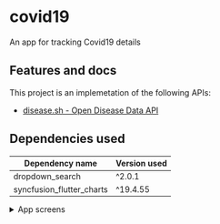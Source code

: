 # covid19

An app for tracking Covid19 details

## Features and docs

This project is an implemetation of the following APIs:

- [disease.sh - Open Disease Data API](https://disease.sh/) 

## Dependencies used 

| Dependency name  | Version used |
| ------------- | ------------- |
| dropdown_search | ^2.0.1  |
|syncfusion_flutter_charts| ^19.4.55 |


<details>
  <summary>App screens</summary>
<p>

#### Home Screen
<img src="screenshots/HomePage.jpg" width="200"/>
  
#### Counrtry Details
<img src="screenshots/CountryDetailsPage.jpg" width="200"/>


</p>
</details>
